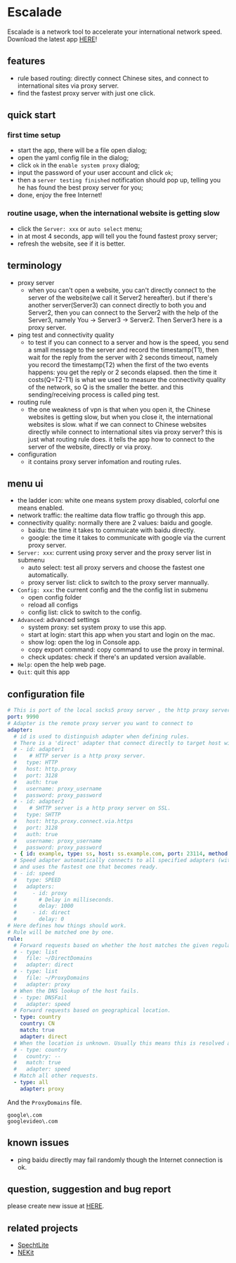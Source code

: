 # Escalade 
Escalade is a network tool to accelerate your international network speed.
Download the latest app [HERE](https://github.com/simpzan/Escalade/releases/latest)!

## features
- rule based routing: directly connect Chinese sites, and connect to international sites via proxy server.
- find the fastest proxy server with just one click.

## quick start
### first time setup
- start the app, there will be a file open dialog;
- open the yaml config file in the dialog;
- click `ok` in the `enable system proxy` dialog;
- input the password of your user account and click `ok`;
- then a `server testing finished` notification should pop up, telling you he has found the best proxy server for you;
- done, enjoy the free Internet!

### routine usage, when the international website is getting slow
- click the `Server: xxx` or `auto select` menu;
- in at most 4 seconds, app will tell you the found fastest proxy server;
- refresh the website, see if it is better.

## terminology
- proxy server
    + when you can't open a website, you can't directly connect to the server of the website(we call it Server2 hereafter). but if there's another server(Server3) can connect directly to both you and Server2, then you can connect to the Server2 with the help of the Server3, namely You -> Server3 -> Server2. Then Server3 here is a proxy server.
- ping test and connectivity quality
    + to test if you can connect to a server and how is the speed, you send a small message to the server and record the timestamp(T1), then wait for the reply from the server with 2 seconds timeout, namely you record the timestamp(T2) when the first of the two events happens: you get the reply or 2 seconds elapsed. then the time it costs(Q=T2-T1) is what we used to measure the connectivity quality of the network, so Q is the smaller the better. and this sending/receiving process is called ping test. 
- routing rule
    + the one weakness of vpn is that when you open it, the Chinese websites is getting slow, but when you close it, the international websites is slow. what if we can connect to Chinese websites directly while connect to international sites via proxy server? this is just what routing rule does. it tells the app how to connect to the server of the website, directly or via proxy.
- configuration
    + it contains proxy server infomation and routing rules.

## menu ui
- the ladder icon: white one means system proxy disabled, colorful one means enabled.
- network traffic: the realtime data flow traffic go through this app.
- connectivity quality: normally there are 2 values: baidu and google.
    + baidu: the time it takes to commuicate with baidu directly.
    + google: the time it takes to communicate with google via the current proxy server.
- `Server: xxx`: current using proxy server and the proxy server list in submenu 
    + auto select: test all proxy servers and choose the fastest one automatically.
    + proxy server list: click to switch to the proxy server mannually.
- `Config: xxx`: the current config and the the config list in submenu
    + open config folder
    + reload all configs
    + config list: click to switch to the config.
- `Advanced`: advanced settings
    + system proxy: set system proxy to use this app. 
    + start at login: start this app when you start and login on the mac.
    + show log: open the log in Console app.
    + copy export command: copy command to use the proxy in terminal.
    + check updates: check if there's an updated version available.
- `Help`: open the help web page.
- `Quit`: quit this app

## configuration file
```yaml
# This is port of the local socks5 proxy server , the http proxy server starts at port+1.
port: 9990
# Adapter is the remote proxy server you want to connect to
adapter:
  # id is used to distinguish adapter when defining rules.
  # There is a 'direct' adapter that connect directly to target host without proxy.
  # - id: adapter1
  #    # HTTP server is a http proxy server.
  #   type: HTTP
  #   host: http.proxy
  #   port: 3128
  #   auth: true
  #   username: proxy_username
  #   password: proxy_password
  # - id: adapter2
  #    # SHTTP server is a http proxy server on SSL.
  #   type: SHTTP
  #   host: http.proxy.connect.via.https
  #   port: 3128
  #   auth: true
  #   username: proxy_username
  #   password: proxy_password
  - { id: example, type: ss, host: ss.example.com, port: 23114, method: rc4-md5, password: password }
  # Speed adapter automatically connects to all specified adapters (with given delay)
  # and uses the fastest one that becomes ready.
  # - id: speed
  #   type: SPEED
  #   adapters:
  #     - id: proxy
  #       # Delay in milliseconds.
  #       delay: 1000
  #     - id: direct
  #       delay: 0
# Here defines how things should work.
# Rule will be matched one by one.
rule:
  # Forward requests based on whether the host matches the given regular expressions.
  # - type: list
  #   file: ~/DirectDomains
  #   adapter: direct
  # - type: list
  #   file: ~/ProxyDomains
  #   adapter: proxy
  # When the DNS lookup of the host fails.
  # - type: DNSFail
  #   adapter: speed
  # Forward requests based on geographical location.
  - type: country
    country: CN
    match: true
    adapter: direct
  # When the location is unknown. Usually this means this is resolved an Intranet IP.
  # - type: country
  #   country: --
  #   match: true
  #   adapter: speed
  # Match all other requests.
  - type: all
    adapter: proxy
```
And the `ProxyDomains` file.
```
google\.com
googlevideo\.com
```

## known issues
- ping baidu directly may fail randomly though the Internet connection is ok.

## question, suggestion and bug report
please create new issue at [HERE](https://github.com/simpzan/Escalade/issues).

## related projects
- [SpechtLite](https://github.com/zhuhaow/SpechtLite)
- [NEKit](https://github.com/zhuhaow/NEKit)
